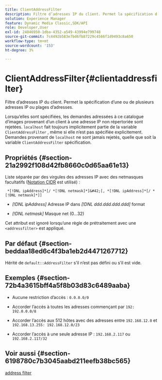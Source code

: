 ```yaml
---
title: ClientAddressFilter
description: Filtre d’adresses IP du client. Permet la spécification d’une ou de plusieurs adresses IP ou plages d’adresses.
solution: Experience Manager
feature: Dynamic Media Classic,SDK/API
role: Developer,User
exl-id: 24046950-1dba-4352-a549-43994e799748
source-git-commit: 7c4492b583e7bd6fb87229c4566f1d9493c8a650
workflow-type: tm+mt
source-wordcount: '153'
ht-degree: 3%

---
```


# ClientAddressFilter{#clientaddressfilter}

Filtre d’adresses IP du client. Permet la spécification d’une ou de plusieurs adresses IP ou plages d’adresses.

Lorsqu’elles sont spécifiées, les demandes adressées à ce catalogue d’images provenant d’un client à une adresse IP non répertoriée sont rejetées. `localhost` fait toujours implicitement partie de la variable `ClientAddressFilter` , même si elle n’est pas spécifiée explicitement. Demandes provenant de `localhost` ne sont jamais rejetés, quelle que soit la variable `ClientAddressFilter` spécification.

## Propriétés {#section-21a2992f108d42fb8660c0d65aa61e13}

Liste séparée par des virgules des adresses IP avec des netmasques facultatifs ([Notation CIDR](https://en.wikipedia.org/wiki/Classless_Inter-Domain_Routing#CIDR_notation) est utilisé) :

` *[!DNL ipAddress]*[/ *[!DNL netmask]*]&#42;[, *[!DNL ipAddress]*[/ *[!DNL netmask]*]]`

* *[!DNL ipAddress]* Adresse IP dans *[!DNL ddd.ddd.ddd.ddd]* format

* *[!DNL netmask]* Masque net (0...32)

Cet attribut est ignoré lorsqu’une règle de prétraitement avec une `<addressfilter>` est appliqué.

## Par défaut {#section-beddaa18ed6c4f3ba1eb2d4471267712}

Hérité de `default::AddressFilter` s’il n’est pas défini ou s’il est vide.

## Exemples {#section-72b4a3615bff4a5f8b03d83c6489aaba}

* Aucune restriction d’accès : `0.0.0.0/0`
* Accorder l’accès à toutes les adresses commençant par `192: 192.0.0.0/8`
* Accorder l’accès aux 512 hôtes avec des adresses entre `192.168.12.0` et `192.168.13.255: 192.168.12.0/23`

* Accorder l’accès à une seule adresse IP : `192.168.2.117` ou `192.168.2.117/32`

## Voir aussi {#section-6198780c7b3045aabd211eefb38bc565}

[address filter](../../../../../ir-api/material-cat/image-rendering-api-ref/c-ir-material-catalog/c-ir-attributes-reference/r-ir-clientaddressfilter.md#reference-52a541cec0b0424faf263d1fb4946b5f)
